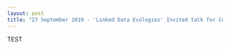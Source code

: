 ```yaml
---
layout: post
title: "27 September 2019 - 'Linked Data Ecologies' Invited talk for Columbia University Libraries"
---
```

TEST
